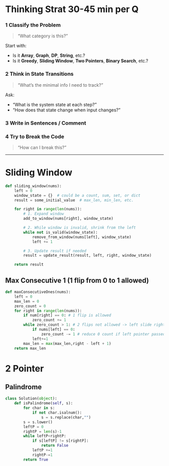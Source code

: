 # Thinking Strat **30-45 min per Q**
### **1 Classify the Problem**

> “What category is this?”

 Start with:
- Is it **Array**, **Graph**, **DP**, **String**, etc.?
- Is it **Greedy**, **Sliding Window**, **Two Pointers**, **Binary Search**, etc.?
### **2 Think in State Transitions**

> “What’s the minimal info I need to track?”

Ask:
- “What is the system state at each step?”
- “How does that state change when input changes?”
### **3 Write in Sentences / Comment**
### 4 **Try to Break the Code**

>“How can I break this?”

---
# Sliding Window 

```python
def sliding_window(nums):
    left = 0
    window_state = {}  # could be a count, sum, set, or dict
    result = some_initial_value  # max_len, min_len, etc.

    for right in range(len(nums)):
        # 1. Expand window
        add_to_window(nums[right], window_state)

        # 2. While window is invalid, shrink from the left
        while not is_valid(window_state):
            remove_from_window(nums[left], window_state)
            left += 1

        # 3. Update result if needed
        result = update_result(result, left, right, window_state)

    return result
```

## Max Consecutive 1 (1 flip from 0 to 1 allowed)
```python
def maxConsecutiveOnes(nums):
	left = 0
	max_len = 0
	zero_count = 0
	for right in range(len(nums)):
		if num[right] == 0: # 1 flip is allowed
			zero_count += 1
		while zero_count > 1: # 2 flips not allowed -> left slide rightward
			if nums[left] == 0:
				zero_count -= 1 # reduce 0 count if left pointer passed it
			left+=1
		max_len = max(max_len,right - left + 1)
	return max_len	
```

# 2 Pointer
## Palindrome
```python
class Solution(object):
    def isPalindrome(self, s):
        for char in s:
            if not char.isalnum():
                s = s.replace(char,"")
        s = s.lower()
        leftP = 0
        rightP = len(s)-1
        while leftP<rightP:
            if s[leftP] != s[rightP]:
                return False
            leftP +=1
            rightP-=1
        return True
```
